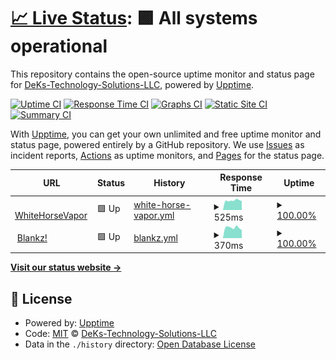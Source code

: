 # [📈 Live Status](https://DeKs-Technology-Solutions-LLC.github.io/uptime): <!--live status--> **🟩 All systems operational**

This repository contains the open-source uptime monitor and status page for [DeKs-Technology-Solutions-LLC](https://DeKs-Technology-Solutions-LLC.github.io/uptime), powered by [Upptime](https://github.com/upptime/upptime).

[![Uptime CI](https://github.com/DeKs-Technology-Solutions-LLC/uptime/workflows/Uptime%20CI/badge.svg)](https://github.com/DeKs-Technology-Solutions-LLC/uptime/actions?query=workflow%3A%22Uptime+CI%22)
[![Response Time CI](https://github.com/DeKs-Technology-Solutions-LLC/uptime/workflows/Response%20Time%20CI/badge.svg)](https://github.com/DeKs-Technology-Solutions-LLC/uptime/actions?query=workflow%3A%22Response+Time+CI%22)
[![Graphs CI](https://github.com/DeKs-Technology-Solutions-LLC/uptime/workflows/Graphs%20CI/badge.svg)](https://github.com/DeKs-Technology-Solutions-LLC/uptime/actions?query=workflow%3A%22Graphs+CI%22)
[![Static Site CI](https://github.com/DeKs-Technology-Solutions-LLC/uptime/workflows/Static%20Site%20CI/badge.svg)](https://github.com/DeKs-Technology-Solutions-LLC/uptime/actions?query=workflow%3A%22Static+Site+CI%22)
[![Summary CI](https://github.com/DeKs-Technology-Solutions-LLC/uptime/workflows/Summary%20CI/badge.svg)](https://github.com/DeKs-Technology-Solutions-LLC/uptime/actions?query=workflow%3A%22Summary+CI%22)

With [Upptime](https://upptime.js.org), you can get your own unlimited and free uptime monitor and status page, powered entirely by a GitHub repository. We use [Issues](https://github.com/DeKs-Technology-Solutions-LLC/uptime/issues) as incident reports, [Actions](https://github.com/DeKs-Technology-Solutions-LLC/uptime/actions) as uptime monitors, and [Pages](https://DeKs-Technology-Solutions-LLC.github.io/uptime) for the status page.

<!--start: status pages-->
<!-- This summary is generated by Upptime (https://github.com/upptime/upptime) -->
<!-- Do not edit this manually, your changes will be overwritten -->
<!-- prettier-ignore -->
| URL | Status | History | Response Time | Uptime |
| --- | ------ | ------- | ------------- | ------ |
| <img alt="" src="https://icons.duckduckgo.com/ip3/vapewh.com.ico" height="13"> [WhiteHorseVapor](https://vapewh.com/) | 🟩 Up | [white-horse-vapor.yml](https://github.com/DeKs-Technology-Solutions-LLC/uptime/commits/HEAD/history/white-horse-vapor.yml) | <details><summary><img alt="Response time graph" src="./graphs/white-horse-vapor/response-time-week.png" height="20"> 525ms</summary><br><a href="https://DeKs-Technology-Solutions-LLC.github.io/uptime/history/white-horse-vapor"><img alt="Response time 651" src="https://img.shields.io/endpoint?url=https%3A%2F%2Fraw.githubusercontent.com%2FDeKs-Technology-Solutions-LLC%2Fuptime%2FHEAD%2Fapi%2Fwhite-horse-vapor%2Fresponse-time.json"></a><br><a href="https://DeKs-Technology-Solutions-LLC.github.io/uptime/history/white-horse-vapor"><img alt="24-hour response time 496" src="https://img.shields.io/endpoint?url=https%3A%2F%2Fraw.githubusercontent.com%2FDeKs-Technology-Solutions-LLC%2Fuptime%2FHEAD%2Fapi%2Fwhite-horse-vapor%2Fresponse-time-day.json"></a><br><a href="https://DeKs-Technology-Solutions-LLC.github.io/uptime/history/white-horse-vapor"><img alt="7-day response time 525" src="https://img.shields.io/endpoint?url=https%3A%2F%2Fraw.githubusercontent.com%2FDeKs-Technology-Solutions-LLC%2Fuptime%2FHEAD%2Fapi%2Fwhite-horse-vapor%2Fresponse-time-week.json"></a><br><a href="https://DeKs-Technology-Solutions-LLC.github.io/uptime/history/white-horse-vapor"><img alt="30-day response time 882" src="https://img.shields.io/endpoint?url=https%3A%2F%2Fraw.githubusercontent.com%2FDeKs-Technology-Solutions-LLC%2Fuptime%2FHEAD%2Fapi%2Fwhite-horse-vapor%2Fresponse-time-month.json"></a><br><a href="https://DeKs-Technology-Solutions-LLC.github.io/uptime/history/white-horse-vapor"><img alt="1-year response time 651" src="https://img.shields.io/endpoint?url=https%3A%2F%2Fraw.githubusercontent.com%2FDeKs-Technology-Solutions-LLC%2Fuptime%2FHEAD%2Fapi%2Fwhite-horse-vapor%2Fresponse-time-year.json"></a></details> | <details><summary><a href="https://DeKs-Technology-Solutions-LLC.github.io/uptime/history/white-horse-vapor">100.00%</a></summary><a href="https://DeKs-Technology-Solutions-LLC.github.io/uptime/history/white-horse-vapor"><img alt="All-time uptime 100.00%" src="https://img.shields.io/endpoint?url=https%3A%2F%2Fraw.githubusercontent.com%2FDeKs-Technology-Solutions-LLC%2Fuptime%2FHEAD%2Fapi%2Fwhite-horse-vapor%2Fuptime.json"></a><br><a href="https://DeKs-Technology-Solutions-LLC.github.io/uptime/history/white-horse-vapor"><img alt="24-hour uptime 100.00%" src="https://img.shields.io/endpoint?url=https%3A%2F%2Fraw.githubusercontent.com%2FDeKs-Technology-Solutions-LLC%2Fuptime%2FHEAD%2Fapi%2Fwhite-horse-vapor%2Fuptime-day.json"></a><br><a href="https://DeKs-Technology-Solutions-LLC.github.io/uptime/history/white-horse-vapor"><img alt="7-day uptime 100.00%" src="https://img.shields.io/endpoint?url=https%3A%2F%2Fraw.githubusercontent.com%2FDeKs-Technology-Solutions-LLC%2Fuptime%2FHEAD%2Fapi%2Fwhite-horse-vapor%2Fuptime-week.json"></a><br><a href="https://DeKs-Technology-Solutions-LLC.github.io/uptime/history/white-horse-vapor"><img alt="30-day uptime 100.00%" src="https://img.shields.io/endpoint?url=https%3A%2F%2Fraw.githubusercontent.com%2FDeKs-Technology-Solutions-LLC%2Fuptime%2FHEAD%2Fapi%2Fwhite-horse-vapor%2Fuptime-month.json"></a><br><a href="https://DeKs-Technology-Solutions-LLC.github.io/uptime/history/white-horse-vapor"><img alt="1-year uptime 100.00%" src="https://img.shields.io/endpoint?url=https%3A%2F%2Fraw.githubusercontent.com%2FDeKs-Technology-Solutions-LLC%2Fuptime%2FHEAD%2Fapi%2Fwhite-horse-vapor%2Fuptime-year.json"></a></details>
| <img alt="" src="https://icons.duckduckgo.com/ip3/blankzpods.com.ico" height="13"> [Blankz!](https://blankzpods.com/) | 🟩 Up | [blankz.yml](https://github.com/DeKs-Technology-Solutions-LLC/uptime/commits/HEAD/history/blankz.yml) | <details><summary><img alt="Response time graph" src="./graphs/blankz/response-time-week.png" height="20"> 370ms</summary><br><a href="https://DeKs-Technology-Solutions-LLC.github.io/uptime/history/blankz"><img alt="Response time 716" src="https://img.shields.io/endpoint?url=https%3A%2F%2Fraw.githubusercontent.com%2FDeKs-Technology-Solutions-LLC%2Fuptime%2FHEAD%2Fapi%2Fblankz%2Fresponse-time.json"></a><br><a href="https://DeKs-Technology-Solutions-LLC.github.io/uptime/history/blankz"><img alt="24-hour response time 286" src="https://img.shields.io/endpoint?url=https%3A%2F%2Fraw.githubusercontent.com%2FDeKs-Technology-Solutions-LLC%2Fuptime%2FHEAD%2Fapi%2Fblankz%2Fresponse-time-day.json"></a><br><a href="https://DeKs-Technology-Solutions-LLC.github.io/uptime/history/blankz"><img alt="7-day response time 370" src="https://img.shields.io/endpoint?url=https%3A%2F%2Fraw.githubusercontent.com%2FDeKs-Technology-Solutions-LLC%2Fuptime%2FHEAD%2Fapi%2Fblankz%2Fresponse-time-week.json"></a><br><a href="https://DeKs-Technology-Solutions-LLC.github.io/uptime/history/blankz"><img alt="30-day response time 405" src="https://img.shields.io/endpoint?url=https%3A%2F%2Fraw.githubusercontent.com%2FDeKs-Technology-Solutions-LLC%2Fuptime%2FHEAD%2Fapi%2Fblankz%2Fresponse-time-month.json"></a><br><a href="https://DeKs-Technology-Solutions-LLC.github.io/uptime/history/blankz"><img alt="1-year response time 716" src="https://img.shields.io/endpoint?url=https%3A%2F%2Fraw.githubusercontent.com%2FDeKs-Technology-Solutions-LLC%2Fuptime%2FHEAD%2Fapi%2Fblankz%2Fresponse-time-year.json"></a></details> | <details><summary><a href="https://DeKs-Technology-Solutions-LLC.github.io/uptime/history/blankz">100.00%</a></summary><a href="https://DeKs-Technology-Solutions-LLC.github.io/uptime/history/blankz"><img alt="All-time uptime 100.00%" src="https://img.shields.io/endpoint?url=https%3A%2F%2Fraw.githubusercontent.com%2FDeKs-Technology-Solutions-LLC%2Fuptime%2FHEAD%2Fapi%2Fblankz%2Fuptime.json"></a><br><a href="https://DeKs-Technology-Solutions-LLC.github.io/uptime/history/blankz"><img alt="24-hour uptime 100.00%" src="https://img.shields.io/endpoint?url=https%3A%2F%2Fraw.githubusercontent.com%2FDeKs-Technology-Solutions-LLC%2Fuptime%2FHEAD%2Fapi%2Fblankz%2Fuptime-day.json"></a><br><a href="https://DeKs-Technology-Solutions-LLC.github.io/uptime/history/blankz"><img alt="7-day uptime 100.00%" src="https://img.shields.io/endpoint?url=https%3A%2F%2Fraw.githubusercontent.com%2FDeKs-Technology-Solutions-LLC%2Fuptime%2FHEAD%2Fapi%2Fblankz%2Fuptime-week.json"></a><br><a href="https://DeKs-Technology-Solutions-LLC.github.io/uptime/history/blankz"><img alt="30-day uptime 100.00%" src="https://img.shields.io/endpoint?url=https%3A%2F%2Fraw.githubusercontent.com%2FDeKs-Technology-Solutions-LLC%2Fuptime%2FHEAD%2Fapi%2Fblankz%2Fuptime-month.json"></a><br><a href="https://DeKs-Technology-Solutions-LLC.github.io/uptime/history/blankz"><img alt="1-year uptime 100.00%" src="https://img.shields.io/endpoint?url=https%3A%2F%2Fraw.githubusercontent.com%2FDeKs-Technology-Solutions-LLC%2Fuptime%2FHEAD%2Fapi%2Fblankz%2Fuptime-year.json"></a></details>

<!--end: status pages-->

[**Visit our status website →**](https://DeKs-Technology-Solutions-LLC.github.io/uptime)

## 📄 License

- Powered by: [Upptime](https://github.com/upptime/upptime)
- Code: [MIT](./LICENSE) © [DeKs-Technology-Solutions-LLC](https://DeKs-Technology-Solutions-LLC.github.io/uptime)
- Data in the `./history` directory: [Open Database License](https://opendatacommons.org/licenses/odbl/1-0/)
